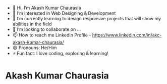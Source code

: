 - 👋 Hi, I’m Akash Kumar Chaurasia
- 👀 I’m interested in Web Designing & Development
- 🌱 I’m currently learning to design responsive projects that will show my abilities in the field
- 💞️ I’m looking to collaborate on ...
- 📫 How to reach me LinkedIn Profile - https://www.linkedin.com/in/akc-akash-kumar-chaurasia/
- 😄 Pronouns: He/Him
- ⚡ Fun fact: I love coding, exploring & learning!

<!---
code-with-akc/code-with-akc is a ✨ special ✨ repository because its `README.md` (this file) appears on your GitHub profile.
You can click the Preview link to take a look at your changes.
--->
<!DOCUMENT html>
<html>
  <head>
    <title>Akash Kumar Chaurasia</title>
  </head>
  <body>
    <h1>Akash Kumar Chaurasia</h1>
  </body>
</html>
